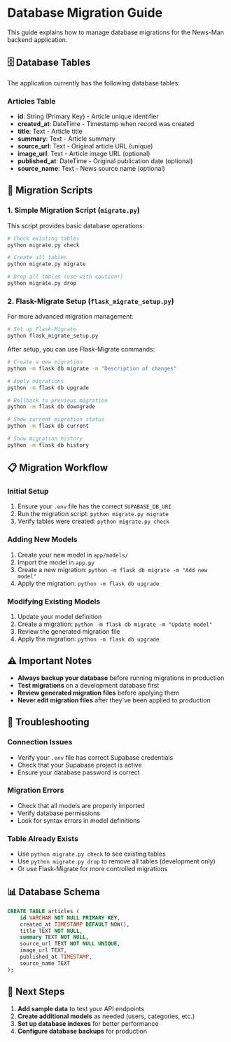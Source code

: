# Database Migration Guide

This guide explains how to manage database migrations for the News-Man backend application.

## 🗄️ Database Tables

The application currently has the following database tables:

### Articles Table
- **id**: String (Primary Key) - Article unique identifier
- **created_at**: DateTime - Timestamp when record was created
- **title**: Text - Article title
- **summary**: Text - Article summary
- **source_url**: Text - Original article URL (unique)
- **image_url**: Text - Article image URL (optional)
- **published_at**: DateTime - Original publication date (optional)
- **source_name**: Text - News source name (optional)

## 🚀 Migration Scripts

### 1. Simple Migration Script (`migrate.py`)

This script provides basic database operations:

```bash
# Check existing tables
python migrate.py check

# Create all tables
python migrate.py migrate

# Drop all tables (use with caution!)
python migrate.py drop
```

### 2. Flask-Migrate Setup (`flask_migrate_setup.py`)

For more advanced migration management:

```bash
# Set up Flask-Migrate
python flask_migrate_setup.py
```

After setup, you can use Flask-Migrate commands:

```bash
# Create a new migration
python -m flask db migrate -m "Description of changes"

# Apply migrations
python -m flask db upgrade

# Rollback to previous migration
python -m flask db downgrade

# Show current migration status
python -m flask db current

# Show migration history
python -m flask db history
```

## 📋 Migration Workflow

### Initial Setup
1. Ensure your `.env` file has the correct `SUPABASE_DB_URI`
2. Run the migration script: `python migrate.py migrate`
3. Verify tables were created: `python migrate.py check`

### Adding New Models
1. Create your new model in `app/models/`
2. Import the model in `app.py`
3. Create a new migration: `python -m flask db migrate -m "Add new model"`
4. Apply the migration: `python -m flask db upgrade`

### Modifying Existing Models
1. Update your model definition
2. Create a migration: `python -m flask db migrate -m "Update model"`
3. Review the generated migration file
4. Apply the migration: `python -m flask db upgrade`

## ⚠️ Important Notes

- **Always backup your database** before running migrations in production
- **Test migrations** on a development database first
- **Review generated migration files** before applying them
- **Never edit migration files** after they've been applied to production

## 🔧 Troubleshooting

### Connection Issues
- Verify your `.env` file has correct Supabase credentials
- Check that your Supabase project is active
- Ensure your database password is correct

### Migration Errors
- Check that all models are properly imported
- Verify database permissions
- Look for syntax errors in model definitions

### Table Already Exists
- Use `python migrate.py check` to see existing tables
- Use `python migrate.py drop` to remove all tables (development only)
- Or use Flask-Migrate for more controlled migrations

## 📊 Database Schema

```sql
CREATE TABLE articles (
    id VARCHAR NOT NULL PRIMARY KEY,
    created_at TIMESTAMP DEFAULT NOW(),
    title TEXT NOT NULL,
    summary TEXT NOT NULL,
    source_url TEXT NOT NULL UNIQUE,
    image_url TEXT,
    published_at TIMESTAMP,
    source_name TEXT
);
```

## 🎯 Next Steps

1. **Add sample data** to test your API endpoints
2. **Create additional models** as needed (users, categories, etc.)
3. **Set up database indexes** for better performance
4. **Configure database backups** for production
